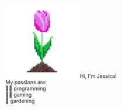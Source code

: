 <img src="jw-box-logo.png" alt="Jessica Wentling Logo" width="200" height="200">
Hi, I'm Jessica!<br/>
My passions are:<br/>
👩‍💻 programming<br/>
🧙‍♀️ gaming<br/>
🌷 gardening

<!---
jwentling7/jwentling7 is a ✨ special ✨ repository because its `README.md` (this file) appears on your GitHub profile.
You can click the Preview link to take a look at your changes.
--->
